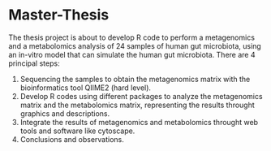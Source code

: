# Master-Thesis
The thesis project is about to develop R code to perform a metagenomics and a metabolomics analysis of 24 samples of human gut microbiota, using an in-vitro model that can simulate the human gut microbiota.
There are 4 principal steps:
1. Sequencing the samples to obtain the metagenomics matrix with the bioinformatics tool QIIME2 (hard level).
2. Develop R codes using different packages to analyze the metagenomics matrix and the metabolomics matrix, representing the results throught graphics and descriptions.
3. Integrate the results of metagenomics and metabolomics throught web tools and software like cytoscape.
4. Conclusions and observations.
